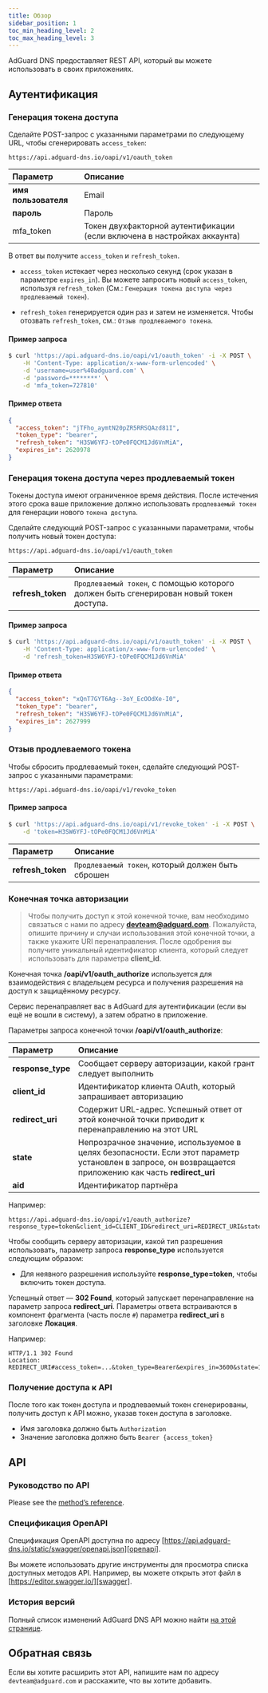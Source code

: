 ```yaml
---
title: Обзор
sidebar_position: 1
toc_min_heading_level: 2
toc_max_heading_level: 3
---
```


<!--
    API info is from here:
    https://api.adguard-dns.io/static/api/API.md
-->

AdGuard DNS предоставляет REST API, который вы можете использовать в своих приложениях.

## Аутентификация

### Генерация токена доступа

Сделайте POST-запрос с указанными параметрами по следующему URL, чтобы сгенерировать `access_token`:

`https://api.adguard-dns.io/oapi/v1/oauth_token`

| Параметр             | Описание                                                                 |
|:-------------------- |:------------------------------------------------------------------------ |
| **имя пользователя** | Email                                                                    |
| **пароль**           | Пароль                                                                   |
| mfa_token            | Токен двухфакторной аутентификации (если включена в настройках аккаунта) |

В ответ вы получите `access_token` и `refresh_token`.

- `access_token` истекает через несколько секунд (срок указан в параметре `expires_in`). Вы можете запросить новый `access_token`, используя `refresh_token` (См.: `Генерация токена доступа через продлеваемый токен`).

- `refresh_token` генерируется один раз и затем не изменяется. Чтобы отозвать `refresh_token`, см.: `Отзыв продлеваемого токена`.

#### Пример запроса

```bash
$ curl 'https://api.adguard-dns.io/oapi/v1/oauth_token' -i -X POST \
    -H 'Content-Type: application/x-www-form-urlencoded' \
    -d 'username=user%40adguard.com' \
    -d 'password=********' \
    -d 'mfa_token=727810'
```

#### Пример ответа

```json
{
  "access_token": "jTFho_aymtN20pZR5RRSQAzd81I",
  "token_type": "bearer",
  "refresh_token": "H3SW6YFJ-tOPe0FQCM1Jd6VnMiA",
  "expires_in": 2620978
}
```

### Генерация токена доступа через продлеваемый токен

Токены доступа имеют ограниченное время действия. После истечения этого срока ваше приложение должно использовать `продлеваемый токен` для генерации нового `токена доступа`.

Сделайте следующий POST-запрос с указанными параметрами, чтобы получить новый токен доступа:

`https://api.adguard-dns.io/oapi/v1/oauth_token`

| Параметр          | Описание                                                                               |
|:----------------- |:-------------------------------------------------------------------------------------- |
| **refresh_token** | `Продлеваемый токен`, с помощью которого должен быть сгенерирован новый токен доступа. |

#### Пример запроса

```bash
$ curl 'https://api.adguard-dns.io/oapi/v1/oauth_token' -i -X POST \
    -H 'Content-Type: application/x-www-form-urlencoded' \
    -d 'refresh_token=H3SW6YFJ-tOPe0FQCM1Jd6VnMiA'
```

#### Пример ответа

```json
{
  "access_token": "xQnT7GYT6Ag--3oY_EcOOdXe-I0",
  "token_type": "bearer",
  "refresh_token": "H3SW6YFJ-tOPe0FQCM1Jd6VnMiA",
  "expires_in": 2627999
}
```

### Отзыв продлеваемого токена

Чтобы сбросить продлеваемый токен, сделайте следующий POST-запрос с указанными параметрами:

`https://api.adguard-dns.io/oapi/v1/revoke_token`

#### Пример запроса

```bash
$ curl 'https://api.adguard-dns.io/oapi/v1/revoke_token' -i -X POST \
    -d 'token=H3SW6YFJ-tOPe0FQCM1Jd6VnMiA'
```

| Параметр          | Описание                                          |
|:----------------- |:------------------------------------------------- |
| **refresh_token** | `Продлеваемый токен`, который должен быть сброшен |

### Конечная точка авторизации

> Чтобы получить доступ к этой конечной точке, вам необходимо связаться с нами по адресу **devteam@adguard.com**. Пожалуйста, опишите причину и случаи использования этой конечной точки, а также укажите URI перенаправления. После одобрения вы получите уникальный идентификатор клиента, который следует использовать для параметра **client_id**.

Конечная точка **/oapi/v1/oauth_authorize** используется для взаимодействия с владельцем ресурса и получения разрешения на доступ к защищённому ресурсу.

Сервис перенаправляет вас в AdGuard для аутентификации (если вы ещё не вошли в систему), а затем обратно в приложение.

Параметры запроса конечной точки **/oapi/v1/oauth_authorize**:

| Параметр          | Описание                                                                                                                                                 |
|:----------------- |:-------------------------------------------------------------------------------------------------------------------------------------------------------- |
| **response_type** | Сообщает серверу авторизации, какой грант следует выполнить                                                                                              |
| **client_id**     | Идентификатор клиента OAuth, который запрашивает авторизацию                                                                                             |
| **redirect_uri**  | Содержит URL-адрес. Успешный ответ от этой конечной точки приводит к перенаправлению на этот URL                                                         |
| **state**         | Непрозрачное значение, используемое в целях безопасности. Если этот параметр установлен в запросе, он возвращается приложению как часть **redirect_uri** |
| **aid**           | Идентификатор партнёра                                                                                                                                   |

Например:

```http request
https://api.adguard-dns.io/oapi/v1/oauth_authorize?response_type=token&client_id=CLIENT_ID&redirect_uri=REDIRECT_URI&state=1jbmuc0m9WTr1T6dOO82
```

Чтобы сообщить серверу авторизации, какой тип разрешения использовать, параметр запроса **response_type** используется следующим образом:

- Для неявного разрешения используйте **response_type=token**, чтобы включить токен доступа.

Успешный ответ — **302 Found**, который запускает перенаправление на параметр запроса **redirect_uri**. Параметры ответа встраиваются в компонент фрагмента (часть после `#`) параметра **redirect_uri** в заголовке **Локация**.

Например:

```http request
HTTP/1.1 302 Found
Location: REDIRECT_URI#access_token=...&token_type=Bearer&expires_in=3600&state=1jbmuc0m9WTr1T6dOO82
```

### Получение доступа к API

После того как токен доступа и продлеваемый токен сгенерированы, получить доступ к API можно, указав токен доступа в заголовке.

- Имя заголовка должно быть `Authorization`
- Значение заголовка должно быть `Bearer {access_token}`

## API

### Руководство по API

Please see the [method’s reference](reference.md).

### Спецификация OpenAPI

Спецификация OpenAPI доступна по адресу [https://api.adguard-dns.io/static/swagger/openapi.json][openapi].

Вы можете использовать другие инструменты для просмотра списка доступных методов API. Например, вы можете открыть этот файл в [https://editor.swagger.io/][swagger].

### История версий

Полный список изменений AdGuard DNS API можно найти [на этой странице](private-dns/api/changelog.md).

## Обратная связь

Если вы хотите расширить этот API, напишите нам по адресу `devteam@adguard.com` и расскажите, что вы хотите добавить.

[openapi]: https://api.adguard-dns.io/static/swagger/openapi.json
[swagger]: https://editor.swagger.io/
